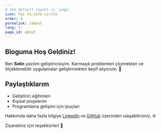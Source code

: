 ```yaml
---
# the default layout is 'page'
icon: fas fa-info-circle
order: 4
permalink: /about
lang: tr
page_id: about
---
```


## Bloguma Hoş Geldiniz!  

Ben **Selin** yazılım geliştiricisiyim. Karmaşık problemleri çözmekten ve ölçeklenebilir uygulamalar geliştirmekten keyif alıyorum. 🚀

## Paylaştıklarım  
- Geliştirici eğitimleri  
- Kişisel projelerim  
- Programlama gelişimi için ipuçları

Hakkımda daha fazla bilgiye [LinkedIn](https://www.linkedin.com/in/selin-topcu/) ve [GitHub](https://github.com/selin-topcu) üzerinden ulaşabilirsiniz. 🌐

Ziyaretiniz için teşekkürler! 🙏
